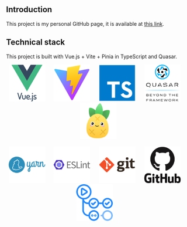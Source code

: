 ## Introduction
This project is my personal GitHub page, it is available at [this link](https://jonathan-foucher.github.io).

## Technical stack
This project is built with Vue.js + Vite + Pinia in TypeScript and Quasar.

<p align="center">
    <picture>
        <img src="/public/tech-stack/vue.svg" alt="Vue.js" height="100" />
    </picture>&nbsp;&nbsp;&nbsp;&nbsp;
    <picture>
        <img src="/public/tech-stack/vite.svg" alt="Vite" height="100" />
    </picture>&nbsp;&nbsp;&nbsp;&nbsp;
    <picture>
        <img src="/public/tech-stack/typescript.svg" alt="TypeScript" height="100" />
    </picture>&nbsp;&nbsp;&nbsp;&nbsp;
    <picture>
        <img src="/public/tech-stack/quasar.svg" alt="Quasar" height="100" />
    </picture>&nbsp;&nbsp;&nbsp;&nbsp;
    <picture>
        <img src="/public/tech-stack/pinia.png" alt="Pinia" height="100" />
    </picture>
    <br /><br />
    <picture>
        <img src="/public/tech-stack/yarn.svg" alt="Yarn" height="100" />
    </picture>&nbsp;&nbsp;&nbsp;&nbsp;
    <picture>
        <img src="/public/tech-stack/eslint.svg" alt="ESLint" height="100" />
    </picture>&nbsp;&nbsp;&nbsp;&nbsp;
    <picture>
        <img src="/public/tech-stack/git.svg" alt="Git" height="100" />
    </picture>&nbsp;&nbsp;&nbsp;&nbsp;
    <picture>
        <img src="/public/tech-stack/github.svg" alt="GitHub" height="100" />
    </picture>&nbsp;&nbsp;&nbsp;&nbsp;
    <picture>
        <img src="/public/tech-stack/github-actions.svg" alt="GitHub Actions" height="100" />
    </picture>&nbsp;&nbsp;&nbsp;&nbsp;
</p>

